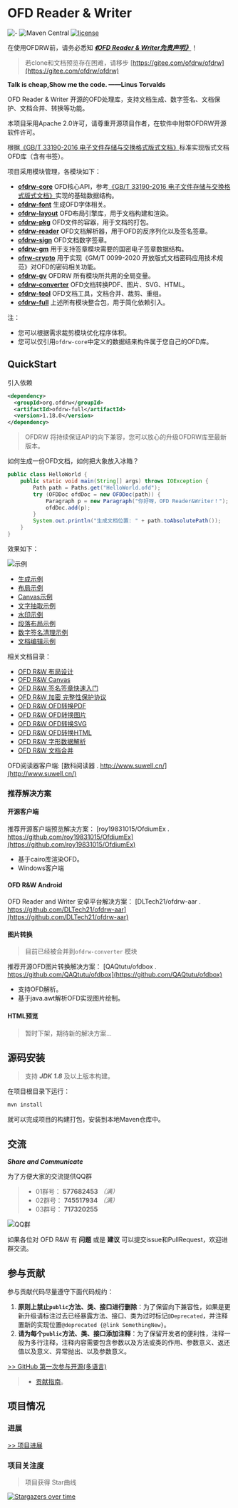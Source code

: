 # OFD Reader & Writer

![-](https://img.shields.io/badge/java-%3E%3D1.8-blue) ![Maven Central](https://img.shields.io/maven-central/v/org.ofdrw/ofdrw) [![license](https://img.shields.io/badge/license-Apache--2.0-blue)](./LICENSE) 


在使用OFDRW前，请务必悉知 [***《OFD Reader & Writer免责声明》***](免责声明.md)！


> 若clone和文档预览存在困难，请移步 [https://gitee.com/ofdrw/ofdrw](https://gitee.com/ofdrw/ofdrw)

**Talk is cheap,Show me the code. ——Linus Torvalds**

OFD Reader & Writer 开源的OFD处理库，支持文档生成、数字签名、文档保护、文档合并、转换等功能。

本项目采用Apache 2.0许可，请尊重开源项目作者，在软件中附带OFDRW开源软件许可。

根据[《GB/T 33190-2016 电子文件存储与交换格式版式文档》](./GBT_33190-2016_电子文件存储与交换格式版式文档.pdf)标准实现版式文档OFD库（含有书签）。

项目采用模块管理，各模块如下：

- [**ofdrw-core**](./ofdrw-core) OFD核心API，参考[《GB/T 33190-2016 电子文件存储与交换格式版式文档》](./GBT_33190-2016_电子文件存储与交换格式版式文档.pdf)实现的基础数据结构。
- [**ofdrw-font**](./ofdrw-font) 生成OFD字体相关。
- [**ofdrw-layout**](./ofdrw-layout) OFD布局引擎库，用于文档构建和渲染。
- [**ofdrw-pkg**](./ofdrw-pkg) OFD文件的容器，用于文档的打包。
- [**ofdrw-reader**](./ofdrw-reader) OFD文档解析器，用于OFD的反序列化以及签名签章。
- [**ofdrw-sign**](./ofdrw-sign) OFD文档数字签章。
- [**ofdrw-gm**](./ofdrw-gm) 用于支持签章模块需要的国密电子签章数据结构。
- [**ofrw-crypto**](./ofdrw-crypto) 用于实现《GM/T 0099-2020 开放版式文档密码应用技术规范》对OFD的密码相关功能。
- [**ofdrw-gv**](./ofdrw-gv) OFDRW 所有模块所共用的全局变量。
- [**ofdrw-converter**](./ofdrw-converter) OFD文档转换PDF、图片、SVG、HTML。
- [**ofdrw-tool**](./ofdrw-tool) OFD文档工具，文档合并、裁剪、重组。
- [**ofdrw-full**](./ofdrw-full) 上述所有模块整合包，用于简化依赖引入。

注：

- 您可以根据需求裁剪模块优化程序体积。
- 您可以仅引用`ofdrw-core`中定义的数据结来构件属于您自己的OFD库。

## QuickStart

引入依赖
```xml
<dependency>
  <groupId>org.ofdrw</groupId>
  <artifactId>ofdrw-full</artifactId>
  <version>1.18.0</version>
</dependency>
```

> OFDRW 将持续保证API的向下兼容，您可以放心的升级OFDRW库至最新版本。

如何生成一份OFD文档，如何把大象放入冰箱？


```java
public class HelloWorld {
    public static void main(String[] args) throws IOException {
        Path path = Paths.get("HelloWorld.ofd");
        try (OFDDoc ofdDoc = new OFDDoc(path)) {
            Paragraph p = new Paragraph("你好呀，OFD Reader&Writer！");
            ofdDoc.add(p);
        }
        System.out.println("生成文档位置: " + path.toAbsolutePath());
    }
}
```

效果如下：

![示例](./ofdrw-layout/doc/示例.png)

- [生成示例](./ofdrw-layout/src/test/java/org/ofdrw/layout/OFDDocTest.java)
- [布局示例](./ofdrw-layout/src/test/java/org/ofdrw/layout/LayoutTest.java)
- [Canvas示例](./ofdrw-layout/src/test/java/org/ofdrw/layout/element/canvas/DrawContextTest.java)
- [文字抽取示例](./ofdrw-reader/src/test/java/org/ofdrw/reader/ContentExtractorTest.java)
- [水印示例](./ofdrw-layout/src/test/java/org/ofdrw/layout/cases/watermark/WatermarkTest.java)
- [段落布局示例](./ofdrw-layout/src/test/java/org/ofdrw/layout/ParagraphLayoutDemo.java)
- [数字签名清理示例](./ofdrw-sign/src/test/java/org/ofdrw/sign/SignCleanerTest.java)
- [文档编辑示例](./ofdrw-layout/src/test/java/org/ofdrw/layout/DocEditDemos.java)

相关文档目录：

- [OFD R&W 布局设计](./ofdrw-layout/doc/README.md)
- [OFD R&W Canvas](./ofdrw-layout/doc/canvas/README.md)
- [OFD R&W 签名签章快速入门](./ofdrw-sign/doc/quickstart/README.md)
- [OFD R&W 加密 完整性保护协议](./ofdrw-crypto/README.md)
- [OFD R&W OFD转换PDF](./ofdrw-converter/README.md)
- [OFD R&W OFD转换图片](./ofdrw-converter/README.md)
- [OFD R&W OFD转换SVG](./ofdrw-converter/README.md)
- [OFD R&W OFD转换HTML](./ofdrw-converter/README.md)
- [OFD R&W 字形数据解析](./ofdrw-converter/src/main/java/org/ofdrw/converter/font/README.md)
- [OFD R&W 文档合并](./ofdrw-tool/README.md)


OFD阅读器客户端: [数科阅读器 . http://www.suwell.cn/](http://www.suwell.cn/)

### 推荐解决方案

#### 开源客户端

推荐开源客户端预览解决方案： [roy19831015/OfdiumEx . https://github.com/roy19831015/OfdiumEx](https://github.com/roy19831015/OfdiumEx)

- 基于cairo库渲染OFD。
- Windows客户端

#### OFD R&W Android

OFD Reader and Writer 安卓平台解决方案： [DLTech21/ofdrw-aar . https://github.com/DLTech21/ofdrw-aar](https://github.com/DLTech21/ofdrw-aar)

#### 图片转换

> 目前已经被合并到`ofdrw-converter` 模块

推荐开源OFD图片转换解决方案： [QAQtutu/ofdbox . https://github.com/QAQtutu/ofdbox](https://github.com/QAQtutu/ofdbox)

- 支持OFD解析。
- 基于java.awt解析OFD实现图片绘制。

#### HTML预览

> 暂时下架，期待新的解决方案...

## 源码安装


> 支持 ***JDK 1.8*** 及以上版本构建。

在项目根目录下运行：

```bash
mvn install
```

就可以完成项目的构建打包，安装到本地Maven仓库中。

## 交流

***Share and Communicate***

为了方便大家的交流提供QQ群

> - 01群号： **577682453** *（满）*
> - 02群号： **745517934** *（满）*
> - 03群号： **717320255**

![QQ群](./img/QQLink.png)

如果各位对 OFD R&W 有 **问题** 或是 **建议** 可以提交issue和PullRequest，欢迎进群交流。

## 参与贡献

参与贡献代码尽量遵守下面代码规约：

1. **原则上禁止`public`方法、类、接口进行删除**：为了保留向下兼容性，如果是更新升级请标注过去已经暴露方法、接口、类为过时标记`@Deprecated`，并注释置新的实现位置`@deprecated {@link SomethingNew}`。
2. **请为每个`public`方法、类、接口添加注释**：为了保留开发者的便利性，注释一般为多行注释，注释内容需要包含参数以及方法或类的作用、参数意义、返还值以及意义、异常抛出、以及参数意义。

[>> GitHub 第一次参与开源(多语言)](https://github.com/firstcontributions/first-contributions)

> - [贡献指南](CONTRIBUTING.md)。

## 项目情况

### 进展

[>> 项目进展](releasenotes.md)

### 项目关注度

> 项目获得 Star曲线

[![Stargazers over time](https://starchart.cc/ofdrw/ofdrw.svg)](https://starchart.cc/ofdrw/ofdrw)
